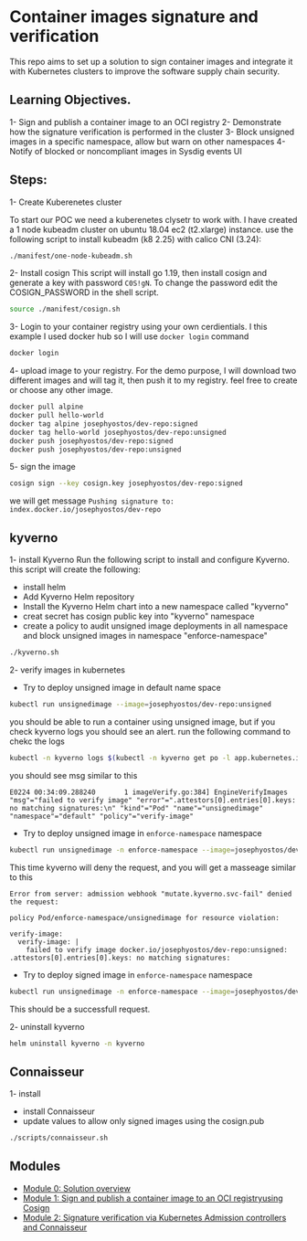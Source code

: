# Container images signature and verification

This repo aims to set up a solution to sign container images and integrate it with Kubernetes clusters to improve the software supply chain security. 

## Learning Objectives.
1- Sign and publish a container image to an OCI registry
2- Demonstrate how the signature verification is performed in the cluster
3- Block unsigned images in a specific namespace, allow but warn on other namespaces
4- Notify of blocked or noncompliant images in Sysdig events UI

## Steps:

1-  Create Kuberenetes cluster  

To start our POC we need a kuberenetes clysetr to work with. I have created a 1 node kubeadm cluster on ubuntu 18.04 ec2 (t2.xlarge) instance. use the following script to install kubeadm (k8 2.25) with calico CNI (3.24):

```bash
./manifest/one-node-kubeadm.sh
```

2- Install cosign 
This script will install go 1.19, then install cosign and generate a key with password `C0S!gN`. To change the password edit the COSIGN_PASSWORD in the shell script.

```bash
source ./manifest/cosign.sh
```

3- Login to your container registry using your own cerdientials. 
I this example I used docker hub so I will use `docker login` command  

```bash
docker login
```

4- upload image to your registry.
For the demo purpose, I will download two different images and will tag it, then push it to my registry. feel free to create or choose any other image.    

```bash 
docker pull alpine
docker pull hello-world
docker tag alpine josephyostos/dev-repo:signed 
docker tag hello-world josephyostos/dev-repo:unsigned
docker push josephyostos/dev-repo:signed
docker push josephyostos/dev-repo:unsigned
```

5- sign the image 

```bash
cosign sign --key cosign.key josephyostos/dev-repo:signed
```
we will get message `Pushing signature to: index.docker.io/josephyostos/dev-repo`


## kyverno

1- install Kyverno 
Run the following script to install and configure Kyverno. this script will create the following:
- install helm 
- Add Kyverno Helm repository
- Install the Kyverno Helm chart into a new namespace called "kyverno"
- creat secret has cosign public key into "kyverno" namespace
- create a policy to audit unsigned image deployments in all namespace and block unsigned images in namespace "enforce-namespace" 

```bash
./kyverno.sh
```

2- verify images in kubernetes

- Try to deploy unsigned image in default name space 

```bash
kubectl run unsignedimage --image=josephyostos/dev-repo:unsigned
```

you should be able to run a container using unsigned image, but if you check kyverno logs you should see an alert. run the following command to chekc the logs

```bash 
kubectl -n kyverno logs $(kubectl -n kyverno get po -l app.kubernetes.io/component=kyverno -ojsonpath='{.items[0].metadata.name}') |tail -n 3
```

you should see msg similar to this

```
E0224 00:34:09.288240       1 imageVerify.go:384] EngineVerifyImages "msg"="failed to verify image" "error"=".attestors[0].entries[0].keys: no matching signatures:\n" "kind"="Pod" "name"="unsignedimage" "namespace"="default" "policy"="verify-image"
```

- Try to deploy unsigned image in `enforce-namespace` namespace 

```bash
kubectl run unsignedimage -n enforce-namespace --image=josephyostos/dev-repo:unsigned
```

This time kyverno will deny the request, and you will get a masseage similar to this 

```
Error from server: admission webhook "mutate.kyverno.svc-fail" denied the request:

policy Pod/enforce-namespace/unsignedimage for resource violation:

verify-image:
  verify-image: |
    failed to verify image docker.io/josephyostos/dev-repo:unsigned: .attestors[0].entries[0].keys: no matching signatures:
 ```

- Try to deploy signed image in `enforce-namespace` namespace 

```bash
kubectl run unsignedimage -n enforce-namespace --image=josephyostos/dev-repo:signed
```

This should be a successfull request.


2- uninstall kyverno

```bash
helm uninstall kyverno -n kyverno
```

## Connaisseur

1- install 
- install Connaisseur
- update values to allow only signed images using the cosign.pub

```bash
./scripts/connaisseur.sh
```

## Modules

- [Module 0: Solution overview ](modules/solution-overview.md)
- [Module 1: Sign and publish a container image to an OCI registryusing Cosign ](modules/Sign-images.md)
- [Module 2: Signature verification via Kubernetes Admission controllers and Connaisseur](modules/Connaisseur.md)


